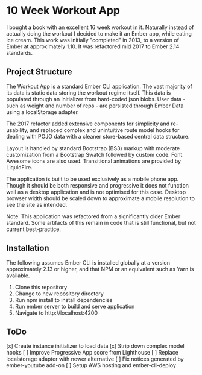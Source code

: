 # 10 Week Workout App

I bought a book with an excellent 16 week workout in it. Naturally instead of actually doing the workout I decided to make it an Ember app, while eating ice cream. This work was initially "completed" in 2013, to a version of Ember at approximately 1.10. It was refactored mid 2017 to Ember 2.14 standards.

## Project Structure

The Workout App is a standard Ember CLI application. The vast majority of its data is static data storing the workout regime itself. This data is populated through an initializer from hard-coded json blobs. User data - such as weight and number of reps - are persisted through Ember Data using a localStorage adapter.

The 2017 refactor added extensive components for simplicity and re-usability,  and replaced complex and unintuitive route model hooks for dealing with POJO data with a cleaner store-based central data structure.

Layout is handled by standard Bootstrap (BS3) markup with moderate customization from a Bootstrap Swatch followed by custom code. Font Awesome icons are also used. Transitional animations are provided by LiquidFire.

The application is built to be used exclusively as a mobile phone app. Though it should be both responsive and progressive it does not function well as a desktop application and is not optimised for this case. Desktop browser width should be scaled down to approximate a mobile resolution to see the site as intended.

Note: This application was refactored from a significantly older Ember standard. Some artifacts of this remain in code that is still functional, but not current best-practice. 

## Installation
The following assumes Ember CLI is installed globally at a version approximately 2.13 or higher, and that NPM or an equivalent such as Yarn is available.

1. Clone this repository
2. Change to new repository directory
3. Run npm install to install dependencies
4. Run ember server to build and serve application
5. Navigate to http://localhost:4200

## ToDo

[x] Create instance initializer to load data
[x] Strip down complex model hooks
[ ] Improve Progressive App score from Lighthouse
[ ] Replace localstorage adapter with newer alternative
[ ] Fix notices generated by ember-youtube add-on
[ ] Setup AWS hosting and ember-cli-deploy